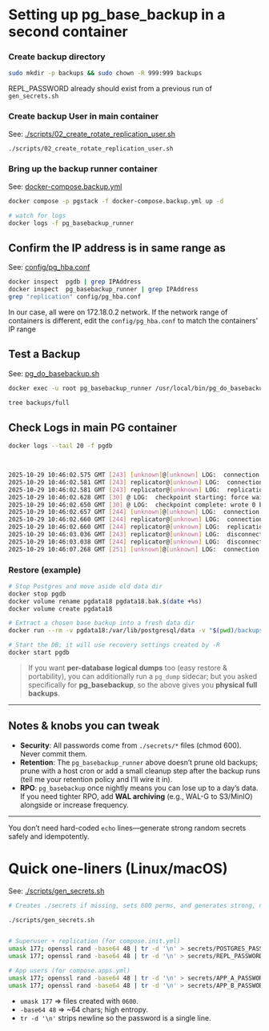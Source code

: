 # Setting up pg_base_backup in a second container


### Create backup directory

```bash
sudo mkdir -p backups && sudo chown -R 999:999 backups
```

REPL_PASSWORD already should exist from a previous run of `gen_secrets.sh`

### Create backup User in main container
See: [./scripts/02_create_rotate_replication_user.sh](../scripts/02_create_rotate_replication_user.sh)

```bash
./scripts/02_create_rotate_replication_user.sh
```

### Bring up the backup runner container
See: [docker-compose.backup.yml](../docker-compose.backup.yml)

```bash
docker compose -p pgstack -f docker-compose.backup.yml up -d

# watch for logs
docker logs -f pg_basebackup_runner
```
## Confirm the IP address is in same  range as 

See: [config/pg_hba.conf](../config/pg_hba.conf)

```bash
docker inspect  pgdb | grep IPAddress
docker inspect  pg_basebackup_runner | grep IPAddress
grep "replication" config/pg_hba.conf

```
In our case, all were on 172.18.0.2 network.
If the network range of containers is different, edit the `config/pg_hba.conf` to match the containers' IP range


## Test a Backup

See: [pg_do_basebackup.sh](../bin/pg_do_basebackup.sh)

```bash
docker exec -u root pg_basebackup_runner /usr/local/bin/pg_do_basebackup.sh

tree backups/full

```

## Check Logs in main PG container

```bash
docker logs --tail 20 -f pgdb


 
2025-10-29 10:46:02.575 GMT [243] [unknown]@[unknown] LOG:  connection received: host=172.18.0.5 port=58656
2025-10-29 10:46:02.581 GMT [243] replicator@[unknown] LOG:  connection authenticated: identity="replicator" method=scram-sha-256 (/var/lib/postgresql/18/docker/pg_hba.conf:12)
2025-10-29 10:46:02.581 GMT [243] replicator@[unknown] LOG:  replication connection authorized: user=replicator application_name=pg_basebackup
2025-10-29 10:46:02.628 GMT [30] @ LOG:  checkpoint starting: force wait
2025-10-29 10:46:02.650 GMT [30] @ LOG:  checkpoint complete: wrote 0 buffers (0.0%), wrote 0 SLRU buffers; 0 WAL file(s) added, 0 removed, 0 recycled; write=0.005 s, sync=0.001 s, total=0.023 s; sync files=0, longest=0.000 s, average=0.000 s; distance=32768 kB, estimate=32768 kB; lsn=0/6000080, redo lsn=0/6000028
2025-10-29 10:46:02.657 GMT [244] [unknown]@[unknown] LOG:  connection received: host=172.18.0.5 port=58672
2025-10-29 10:46:02.660 GMT [244] replicator@[unknown] LOG:  connection authenticated: identity="replicator" method=scram-sha-256 (/var/lib/postgresql/18/docker/pg_hba.conf:12)
2025-10-29 10:46:02.660 GMT [244] replicator@[unknown] LOG:  replication connection authorized: user=replicator application_name=pg_basebackup
2025-10-29 10:46:03.036 GMT [243] replicator@[unknown] LOG:  disconnection: session time: 0:00:00.461 user=replicator database= host=172.18.0.5 port=58656
2025-10-29 10:46:03.038 GMT [244] replicator@[unknown] LOG:  disconnection: session time: 0:00:00.380 user=replicator database= host=172.18.0.5 port=58672
2025-10-29 10:46:07.268 GMT [251] [unknown]@[unknown] LOG:  connection received: host=[local]
```
 





### Restore (example)

```bash
# Stop Postgres and move aside old data dir
docker stop pgdb
docker volume rename pgdata18 pgdata18.bak.$(date +%s)
docker volume create pgdata18

# Extract a chosen base backup into a fresh data dir
docker run --rm -v pgdata18:/var/lib/postgresql/data -v "$(pwd)/backups":/backups ubuntu tar -xzf /backups/full/<your-backup-dir>/base.tar.gz -C /var/lib/postgresql/data

# Start the DB; it will use recovery settings created by -R
docker start pgdb
```

> If you want **per-database logical dumps** too (easy restore & portability), you can additionally run a `pg_dump` sidecar; but you asked specifically for **pg_basebackup**, so the above gives you **physical full backups**.

---

## Notes & knobs you can tweak

* **Security**: All passwords come from `./secrets/*` files (chmod 600). Never commit them.
* **Retention**: The `pg_basebackup_runner` above doesn’t prune old backups; prune with a host cron or add a small cleanup step after the backup runs (tell me your retention policy and I’ll wire it in).
* **RPO**: `pg_basebackup` once nightly means you can lose up to a day’s data. If you need tighter RPO, add **WAL archiving** (e.g., WAL-G to S3/MinIO) alongside or increase frequency.

---

You don’t need hard-coded `echo` lines—generate strong random secrets safely and idempotently.

# Quick one-liners (Linux/macOS)

See: [./scripts/gen_secrets.sh](../scripts/gen_secrets.sh)

```bash
# Creates ./secrets if missing, sets 600 perms, and generates strong, newline-free secrets

./scripts/gen_secrets.sh


# Superuser + replication (for compose.init.yml)
umask 177; openssl rand -base64 48 | tr -d '\n' > secrets/POSTGRES_PASSWORD
umask 177; openssl rand -base64 48 | tr -d '\n' > secrets/REPL_PASSWORD

# App users (for compose.apps.yml)
umask 177; openssl rand -base64 48 | tr -d '\n' > secrets/APP_A_PASSWORD
umask 177; openssl rand -base64 48 | tr -d '\n' > secrets/APP_B_PASSWORD
```

* `umask 177` ⇒ files created with `0600`.
* `-base64 48` ⇒ ~64 chars; high entropy.
* `tr -d '\n'` strips newline so the password is a single line.


